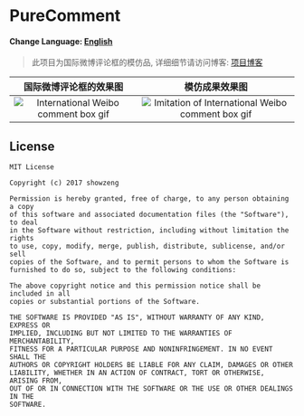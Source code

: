 # PureComment

#### Change Language: [English](README.md)

> 此项目为国际微博评论框的模仿品, 详细细节请访问博客: [项目博客](http://showzeng.itscoder.com/android/2017/08/11/the-imitation-of-the-international-weibo-comment-box.html)

| 国际微博评论框的效果图 | 模仿成果效果图 |
|:--:|:--:|
|![International Weibo comment box gif](https://github.com/showzeng/PureComment/blob/master/Gif/pureComment.gif)|![Imitation of International Weibo comment box gif](https://github.com/showzeng/PureComment/blob/master/Gif/pureCommentImitation.gif)|

## License

```
MIT License

Copyright (c) 2017 showzeng

Permission is hereby granted, free of charge, to any person obtaining a copy
of this software and associated documentation files (the "Software"), to deal
in the Software without restriction, including without limitation the rights
to use, copy, modify, merge, publish, distribute, sublicense, and/or sell
copies of the Software, and to permit persons to whom the Software is
furnished to do so, subject to the following conditions:

The above copyright notice and this permission notice shall be included in all
copies or substantial portions of the Software.

THE SOFTWARE IS PROVIDED "AS IS", WITHOUT WARRANTY OF ANY KIND, EXPRESS OR
IMPLIED, INCLUDING BUT NOT LIMITED TO THE WARRANTIES OF MERCHANTABILITY,
FITNESS FOR A PARTICULAR PURPOSE AND NONINFRINGEMENT. IN NO EVENT SHALL THE
AUTHORS OR COPYRIGHT HOLDERS BE LIABLE FOR ANY CLAIM, DAMAGES OR OTHER
LIABILITY, WHETHER IN AN ACTION OF CONTRACT, TORT OR OTHERWISE, ARISING FROM,
OUT OF OR IN CONNECTION WITH THE SOFTWARE OR THE USE OR OTHER DEALINGS IN THE
SOFTWARE.
```
